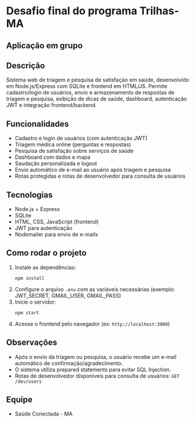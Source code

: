 # Desafio final do programa Trilhas-MA
## Aplicação em grupo

## Descrição
Sistema web de triagem e pesquisa de satisfação em saúde, desenvolvido em Node.js/Express com SQLite e frontend em HTML/JS. Permite cadastro/login de usuários, envio e armazenamento de respostas de triagem e pesquisa, exibição de dicas de saúde, dashboard, autenticação JWT e integração frontend/backend.

## Funcionalidades
- Cadastro e login de usuários (com autenticação JWT)
- Triagem médica online (perguntas e respostas)
- Pesquisa de satisfação sobre serviços de saúde
- Dashboard com dados e mapa
- Saudação personalizada e logout
- Envio automático de e-mail ao usuário após triagem e pesquisa
- Rotas protegidas e rotas de desenvolvedor para consulta de usuários

## Tecnologias
- Node.js + Express
- SQLite
- HTML, CSS, JavaScript (frontend)
- JWT para autenticação
- Nodemailer para envio de e-mails

## Como rodar o projeto
1. Instale as dependências:
   ```
   npm install
   ```
2. Configure o arquivo `.env` com as variáveis necessárias (exemplo: JWT_SECRET, GMAIL_USER, GMAIL_PASS)
3. Inicie o servidor:
   ```
   npm start
   ```
4. Acesse o frontend pelo navegador (ex: `http://localhost:3000`)

## Observações
- Após o envio da triagem ou pesquisa, o usuário recebe um e-mail automático de confirmação/agradecimento.
- O sistema utiliza prepared statements para evitar SQL Injection.
- Rotas de desenvolvedor disponíveis para consulta de usuários: `GET /dev/users`


## Equipe
- Saúde Conectada - MA
